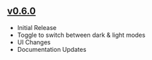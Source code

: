 ## **[v0.6.0](https://rubygems.org/gems/nxgreport/versions/0.5.0)**

- Initial Release
- Toggle to switch between dark & light modes
- UI Changes
- Documentation Updates
